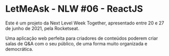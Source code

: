 # LetMeAsk - NLW #06 - ReactJS

Este é um projeto da Next Level Week Together, apresentado entre 20 e 27 de junho de 2021, pela Rocketseat.
 
Uma aplicação web perfeita para criadores de conteúdos poderem criar salas de Q&A com o seu público, de uma forma muito organizada e democrática.
